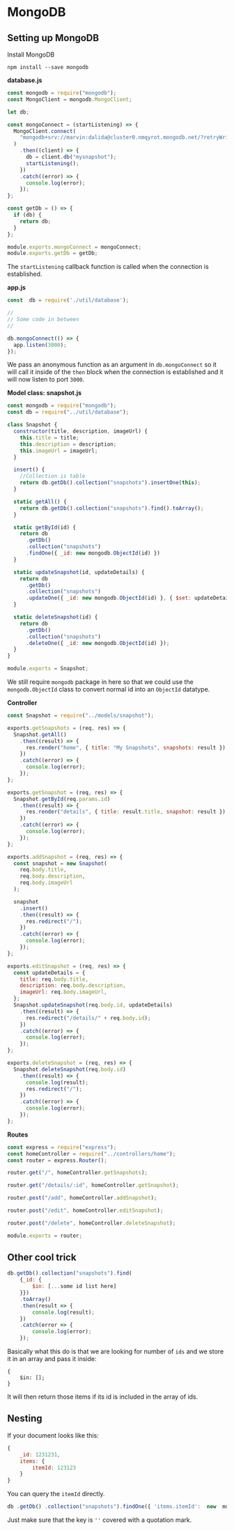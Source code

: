 # MongoDB

## Setting up MongoDB

Install MongoDB
```
npm install --save mongodb
```

**database.js**

```javascript
const mongodb = require("mongodb");
const MongoClient = mongodb.MongoClient;

let db;

const mongoConnect = (startListening) => {
  MongoClient.connect(
    "mongodb+srv://marvin:dalida@cluster0.nmqyrot.mongodb.net/?retryWrites=true&w=majority"
  )
    .then((client) => {
      db = client.db("mysnapshot");
      startListening();
    })
    .catch((error) => {
      console.log(error);
    });
};

const getDb = () => {
  if (db) {
    return db;
  }
};

module.exports.mongoConnect = mongoConnect;
module.exports.getDb = getDb;
```
The `startListening` callback function is called when the connection is established. 

**app.js**
```javascript
const  db = require('./util/database');

//
// Some code in between
//

db.mongoConnect(() => {
  app.listen(3000);
});
```
We pass an anonymous function as an argument in `db.mongoConnect` so it will call it inside of the `then` block when the connection is established and it will now listen to port `3000`. 

**Model class:** **snapshot.js**
```javascript
const mongodb = require("mongodb");
const db = require("../util/database");

class Snapshot {
  constructor(title, description, imageUrl) {
    this.title = title;
    this.description = description;
    this.imageUrl = imageUrl;
  }

  insert() {
    //Collection is table
    return db.getDb().collection("snapshots").insertOne(this);
  }

  static getAll() {
    return db.getDb().collection("snapshots").find().toArray();
  }

  static getById(id) {
    return db
      .getDb()
      .collection("snapshots")
      .findOne({ _id: new mongodb.ObjectId(id) })
  }

  static updateSnapshot(id, updateDetails) {
    return db
      .getDb()
      .collection("snapshots")
      .updateOne({ _id: new mongodb.ObjectId(id) }, { $set: updateDetails });
  }

  static deleteSnapshot(id) {
    return db
      .getDb()
      .collection("snapshots")
      .deleteOne({ _id: new mongodb.ObjectId(id) });
  }
}

module.exports = Snapshot;

```
We still require `mongodb` package in here so that we could use the `mongodb.ObjectId` class to convert normal id into an `ObjectId` datatype.

**Controller**
```javascript
const Snapshot = require("../models/snapshot");

exports.getSnapshots = (req, res) => {
  Snapshot.getAll()
    .then((result) => {
      res.render("home", { title: "My Snapshots", snapshots: result });
    })
    .catch((error) => {
      console.log(error);
    });
};

exports.getSnapshot = (req, res) => {
  Snapshot.getById(req.params.id)
    .then((result) => {
      res.render("details", { title: result.title, snapshot: result });
    })
    .catch((error) => {
      console.log(error);
    });
};

exports.addSnapshot = (req, res) => {
  const snapshot = new Snapshot(
    req.body.title,
    req.body.description,
    req.body.imageUrl
  );

  snapshot
    .insert()
    .then((result) => {
      res.redirect("/");
    })
    .catch((error) => {
      console.log(error);
    });
};

exports.editSnapshot = (req, res) => {
  const updateDetails = {
    title: req.body.title,
    description: req.body.description,
    imageUrl: req.body.imageUrl,
  };
  Snapshot.updateSnapshot(req.body.id, updateDetails)
    .then((result) => {
      res.redirect("/details/" + req.body.id);
    })
    .catch((error) => {
      console.log(error);
    });
};

exports.deleteSnapshot = (req, res) => {
  Snapshot.deleteSnapshot(req.body.id)
    .then((result) => {
      console.log(result);
      res.redirect("/");
    })
    .catch((error) => {
      console.log(error);
    });
};

```

**Routes**

```javascript
const express = require("express");
const homeController = require("../controllers/home");
const router = express.Router();

router.get("/", homeController.getSnapshots);

router.get("/details/:id", homeController.getSnapshot);

router.post("/add", homeController.addSnapshot);

router.post("/edit", homeController.editSnapshot);

router.post("/delete", homeController.deleteSnapshot);

module.exports = router;

```

## Other cool trick
```javascript
db.getDb().collection("snapshots").find(
	{_id: {
		$in: [...some id list here]
	}})
	.toArray()
	.then(result => {
		console.log(result);
	})
	.catch(error => {
		console.log(error);
	});
```
Basically what this do is that we are looking for number of `ids` and we store it in an array and pass it inside:
```
{
	$in: [];
}
```
It will then return those items if its id is included in the array of ids.

## Nesting
If your document looks like this:
```javascript
{
	_id: 1231231,
	items: {
		itemId: 123123
	}
}
```

You can query the `itemId` directly.
```javascript
db .getDb() .collection("snapshots").findOne({ 'items.itemId':  new  mongodb.ObjectId(id)  })
```
Just make sure that the key is `''` covered with a quotation mark.